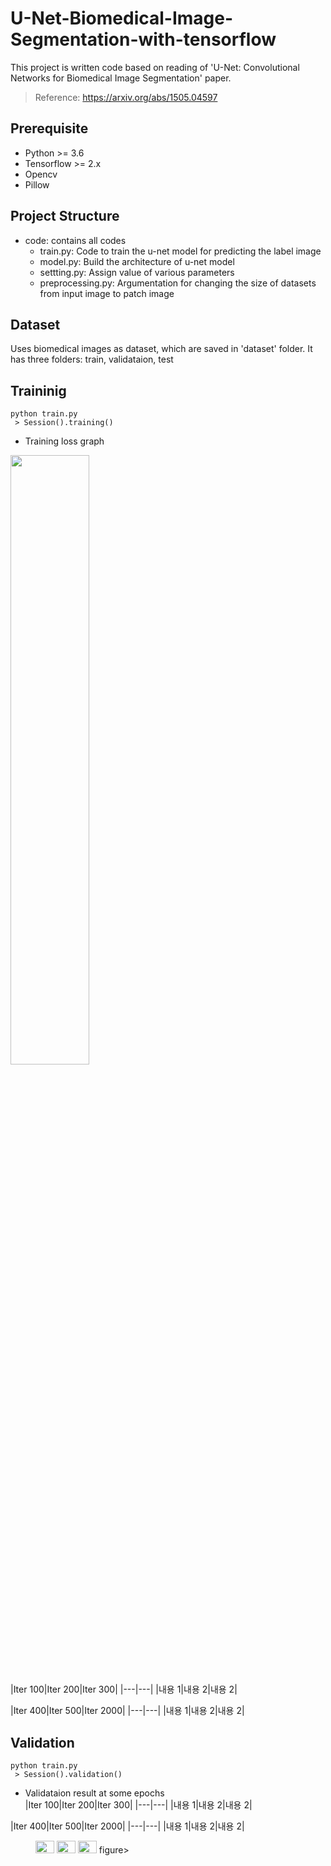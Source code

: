 # U-Net-Biomedical-Image-Segmentation-with-tensorflow </br>
This project is written code based on reading of 'U-Net: Convolutional Networks for Biomedical Image Segmentation' paper.
 > Reference: https://arxiv.org/abs/1505.04597

## Prerequisite </br>
 * Python >= 3.6</br>
 * Tensorflow >= 2.x</br>
 * Opencv</br>
 * Pillow</br>


## Project Structure </br>
 * code: contains all codes
   * train.py: Code to train the u-net model for predicting the label image
   * model.py: Build the architecture of u-net model
   * settting.py: Assign value of various parameters
   * preprocessing.py: Argumentation for changing the size of datasets from input image to patch image
   

## Dataset </br>
Uses biomedical images as dataset, which are saved in 'dataset' folder. It has three folders: train, validataion, test


## Traininig
```
python train.py
 > Session().training()
```
 * Training loss graph
<img src = "https://user-images.githubusercontent.com/70457520/184366315-34267b21-d9a1-4633-9649-dcd856121b61.png" width="50%" height="50%">

|Iter 100|Iter 200|Iter 300|
|---|---|
|내용 1|내용 2|내용 2|

|Iter 400|Iter 500|Iter 2000|
|---|---|
|내용 1|내용 2|내용 2|


## Validation
```
python train.py
 > Session().validation()
```
 * Validataion result at some epochs </br>
|Iter 100|Iter 200|Iter 300|
|---|---|
|내용 1|내용 2|내용 2|

|Iter 400|Iter 500|Iter 2000|
|---|---|
|내용 1|내용 2|내용 2|


<figure class="third">
    <img src="https://user-images.githubusercontent.com/70457520/184367132-8207dadc-84c0-4627-8c21-907bd364ea2d.png" width="30" height="20">
    <img src="https://user-images.githubusercontent.com/70457520/184367223-bb6a6945-6f1d-4cb5-b418-ddc907355c36.png" width="30" height="20">
    <img src="https://user-images.githubusercontent.com/70457520/184367259-8bb46583-3bb5-4de4-8af9-9927d0af2065.png" width="30" height="20">
figure>
